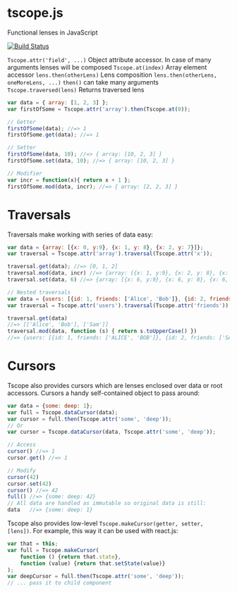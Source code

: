 tscope.js
=========

Functional lenses in JavaScript

[![Build Status](https://travis-ci.org/nLight/tscope.js.svg?branch=master)](https://travis-ci.org/nLight/tscope.js)

`Tscope.attr('field', ...)` Object attribute accessor. In case of many arguments lenses will be composed
`Tscope.at(index)` Array element accessor
`lens.then(otherLens)` Lens composition
`lens.then(otherLens, oneMoreLens, ...)` `then()` can take many arguments
`Tscope.traversed(lens)` Returns traversed lens


```javascript
var data = { array: [1, 2, 3] };
var firstOfSome = Tscope.attr('array').then(Tscope.at(0));

// Getter
firstOfSome(data); //=> 1
firstOfSome.get(data); //=> 1

// Setter
firstOfSome(data, 10); //=> { array: [10, 2, 3] }
firstOfSome.set(data, 10); //=> { array: [10, 2, 3] }

// Modifier
var incr = function(x){ return x + 1 };
firstOfSome.mod(data, incr); //=> { array: [2, 2, 3] }

```


# Traversals

Traversals make working with series of data easy:

```javascript
var data = {array: [{x: 0, y:9}, {x: 1, y: 8}, {x: 2, y: 7}]};
var traversal = Tscope.attr('array').traversal(Tscope.attr('x'));

traversal.get(data); //=> [0, 1, 2]
traversal.mod(data, incr) //=> {array: [{x: 1, y:9}, {x: 2, y: 8}, {x: 3, y: 7}]}
traversal.set(data, 6) //=> {array: [{x: 6, y:9}, {x: 6, y: 8}, {x: 6, y: 7}]}

// Nested traversals
var data = {users: [{id: 1, friends: ['Alice', 'Bob']}, {id: 2, friends: ['Sam']}]};
var traversal = Tscope.attr('users').traversal(Tscope.attr('friends')).traversal()

traversal.get(data)
//=> [['Alice', 'Bob'], ['Sam']]
traversal.mod(data, function (s) { return s.toUpperCase() })
//=> {users: [{id: 1, friends: ['ALICE', 'BOB']}, {id: 2, friends: ['SAM']}]};
```


# Cursors

Tscope also provides cursors which are lenses enclosed over data or root accessors. Cursors a handy self-contained object to pass around:

```javascript
var data = {some: deep: 1};
var full = Tscope.dataCursor(data);
var cursor = full.then(Tscope.attr('some', 'deep'));
// Or
var cursor = Tscope.dataCursor(data, Tscope.attr('some', 'deep'));

// Access
cursor() //=> 1
cursor.get() //=> 1

// Modify
cursor(42)
cursor.set(42)
cursor() //=> 42
full() //=> {some: deep: 42}
// All data are handled as immutable so original data is still:
data   //=> {some: deep: 1}
```

Tscope also provides low-level `Tscope.makeCursor(getter, setter, [lens])`. For example, this way it can be used with react.js:

```javascript
var that = this;
var full = Tscope.makeCursor(
    function () {return that.state},
    function (value) {return that.setState(value)}
);
var deepCursor = full.then(Tscope.attr('some', 'deep'));
// ... pass it to child component
```
